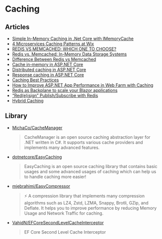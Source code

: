 
# Caching

## Articles

- [Simple In-Memory Caching in .Net Core with IMemoryCache](https://sahansera.dev/in-memory-caching-aspcore-dotnet/)
- [4 Microservices Caching Patterns at Wix](https://medium.com/wix-engineering/4-microservices-caching-patterns-at-wix-b4dfee1ae22f)
- [REDIS VS MEMCACHED: WHICH ONE TO CHOOSE?](https://www.imaginarycloud.com/blog/redis-vs-memcached)
- [Redis vs. Memcached: In-Memory Data Storage Systems](https://alibaba-cloud.medium.com/redis-vs-memcached-in-memory-data-storage-systems-3395279b0941)
- [Difference Between Redis vs Memcached](https://www.educba.com/redis-vs-memcached/)
- [Cache in-memory in ASP.NET Core](https://docs.microsoft.com/en-us/aspnet/core/performance/caching/memory)
- [Distributed caching in ASP.NET Core](https://docs.microsoft.com/en-us/aspnet/core/performance/caching/distributed)
- [Response caching in ASP.NET Core](https://docs.microsoft.com/en-us/aspnet/core/performance/caching/response)
- [Caching Best Practices](https://docs.microsoft.com/en-us/azure/architecture/best-practices/caching)
- [How to Improve ASP.NET App Performance in Web Farm with Caching](https://www.toptal.com/dot-net/caching-in-a-distributed-web-farm-using-asp-net)
- [Redis as Backplane to scale your Blazor applications](https://blexin.com/en/blog-en/redis-as-backplane-to-scale-your-blazor-applications/)
- [“Red(e)isign” Publish/Subscribe with Redis](https://blexin.com/en/blog-en/redeisign-publish-subscribe-with-redis/)
- [Hybrid Caching](https://github.com/dotnetcore/EasyCaching/blob/master/docs/Hybrid.md)
## Library

- [MichaCo/CacheManager](https://github.com/MichaCo/CacheManager)
	> CacheManager is an open source caching abstraction layer for .NET written in C#. It supports various cache providers and implements many advanced features.

- [dotnetcore/EasyCaching](https://github.com/dotnetcore/EasyCaching)
	> EasyCaching is an open source caching library that contains basic usages and some advanced usages of caching which can help us to handle caching more easier!

- [mjebrahimi/EasyCompressor](https://github.com/mjebrahimi/EasyCompressor)
	> ⚡ A compression library that implements many compression algorithms such as LZ4, Zstd, LZMA, Snappy, Brotli, GZip, and Deflate. It helps you to improve performance by reducing Memory Usage and Network Traffic for caching.

- [VahidN/EFCoreSecondLevelCacheInterceptor](https://github.com/VahidN/EFCoreSecondLevelCacheInterceptor)
	> EF Core Second Level Cache Interceptor
